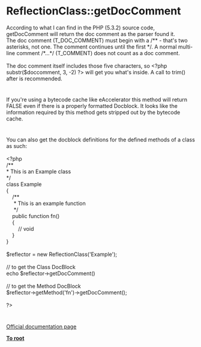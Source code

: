 # ReflectionClass::getDocComment




<div class="phpcode"><span class="html">
According to what I can find in the PHP (5.3.2) source code, getDocComment will return the doc comment as the parser found it.<br>The doc comment (T_DOC_COMMENT) must begin with a /** - that&apos;s two asterisks, not one. The comment continues until the first */. A normal multi-line comment /*...*/ (T_COMMENT) does not count as a doc comment.<br><br>The doc comment itself includes those five characters, so <span class="default">&lt;?php substr</span><span class="keyword">(</span><span class="default">$doccomment</span><span class="keyword">, </span><span class="default">3</span><span class="keyword">, -</span><span class="default">2</span><span class="keyword">) </span><span class="default">?&gt;</span> will get you what&apos;s inside. A call to trim() after is recommended.</span>
</div>
  

#


<div class="phpcode"><span class="html">
If you&apos;re using a bytecode cache like eAccelerator this method will return FALSE even if there is a properly formatted Docblock. It looks like the information required by this method gets stripped out by the bytecode cache.</span>
</div>
  

#


<div class="phpcode"><span class="html">
You can also get the docblock definitions for the defined methods of a class as such:<br><br><span class="default">&lt;?php<br></span><span class="comment">/**<br> * This is an Example class<br> */<br></span><span class="keyword">class </span><span class="default">Example<br></span><span class="keyword">{<br>&#xA0; &#xA0; </span><span class="comment">/**<br>&#xA0; &#xA0;&#xA0; * This is an example function<br>&#xA0; &#xA0;&#xA0; */<br>&#xA0; &#xA0; </span><span class="keyword">public function </span><span class="default">fn</span><span class="keyword">() <br>&#xA0; &#xA0; {<br>&#xA0; &#xA0; &#xA0; &#xA0; </span><span class="comment">// void<br>&#xA0; &#xA0; </span><span class="keyword">}<br>}<br><br></span><span class="default">$reflector </span><span class="keyword">= new </span><span class="default">ReflectionClass</span><span class="keyword">(</span><span class="string">&apos;Example&apos;</span><span class="keyword">);<br><br></span><span class="comment">// to get the Class DocBlock<br></span><span class="keyword">echo </span><span class="default">$reflector</span><span class="keyword">-&gt;</span><span class="default">getDocComment</span><span class="keyword">()<br><br></span><span class="comment">// to get the Method DocBlock<br></span><span class="default">$reflector</span><span class="keyword">-&gt;</span><span class="default">getMethod</span><span class="keyword">(</span><span class="string">&apos;fn&apos;</span><span class="keyword">)-&gt;</span><span class="default">getDocComment</span><span class="keyword">();<br><br></span><span class="default">?&gt;</span>
</span>
</div>
  

#

[Official documentation page](https://www.php.net/manual/en/reflectionclass.getdoccomment.php)

**[To root](/README.md)**